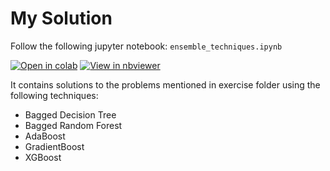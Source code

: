 # My Solution

Follow the following jupyter notebook:
`ensemble_techniques.ipynb`

[![Open in colab](https://colab.research.google.com/assets/colab-badge.svg)](https://colab.research.google.com/github/gimseng/99-ML-Learning-Projects/blob/master/006/solution/ensemble_techniques.ipynb)
[![View in nbviewer](https://github.com/jupyter/design/blob/master/logos/Badges/nbviewer_badge.svg)](https://nbviewer.jupyter.org/github/gimseng/99-ML-Learning-Projects/blob/master/006/solution/ensemble_techniques.ipynb)

It contains solutions to the problems mentioned in exercise folder using the following techniques: 

* Bagged Decision Tree
* Bagged Random Forest
* AdaBoost
* GradientBoost
* XGBoost


